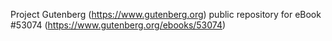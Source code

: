 Project Gutenberg (https://www.gutenberg.org) public repository for eBook #53074 (https://www.gutenberg.org/ebooks/53074)

